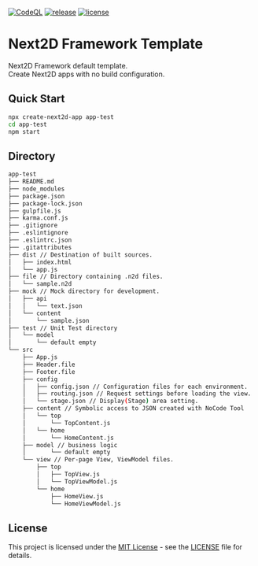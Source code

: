 [![CodeQL](https://github.com/Next2D/framework-template/actions/workflows/codeql-analysis.yml/badge.svg?branch=main)](https://github.com/Next2D/framework-template/actions/workflows/codeql-analysis.yml)
[![release](https://img.shields.io/github/v/release/Next2D/framework-template)](https://github.com/Next2D/framework-template/releases)
[![license](https://img.shields.io/github/license/Next2D/framework-template)](https://github.com/Next2D/framework-template/blob/main/LICENSE)

# Next2D Framework Template

Next2D Framework default template.\
Create Next2D apps with no build configuration.

## Quick Start

```sh
npx create-next2d-app app-test
cd app-test
npm start
```

## Directory

```sh
app-test
├── README.md
├── node_modules
├── package.json
├── package-lock.json
├── gulpfile.js
├── karma.conf.js
├── .gitignore
├── .eslintignore
├── .eslintrc.json
├── .gitattributes
├── dist // Destination of built sources. 
│   ├── index.html
│   └── app.js
├── file // Directory containing .n2d files.
│   └── sample.n2d
├── mock // Mock directory for development.
│   ├── api
│   │   └── text.json
│   └── content
│       └── sample.json
├── test // Unit Test directory
│   └── model
│       └── default empty
└── src
    ├── App.js
    ├── Header.file
    ├── Footer.file
    ├── config
    │   ├── config.json // Configuration files for each environment.
    │   ├── routing.json // Request settings before loading the view.
    │   └── stage.json // Display(Stage) area setting. 
    ├── content // Symbolic access to JSON created with NoCode Tool
    │   └── top
    │       └── TopContent.js
    │   └── home
    │       └── HomeContent.js
    ├── model // business logic
    │       └── default empty
    └── view // Per-page View, ViewModel files.
        ├── top
        │   ├── TopView.js
        │   └── TopViewModel.js
        └── home
            ├── HomeView.js
            └── HomeViewModel.js
```

## License
This project is licensed under the [MIT License](https://opensource.org/licenses/MIT) - see the [LICENSE](LICENSE) file for details.